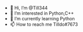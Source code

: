 - 👋 Hi, I’m @Till344
- 👀 I’m interested in Python,C++
- 🌱 I’m currently learning Python
- 📫 How to reach me Tilldo#7673

